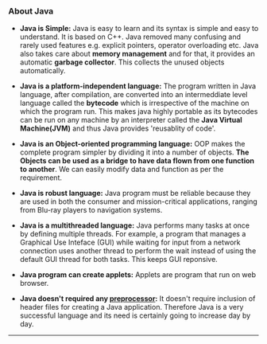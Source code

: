 ### About Java

- **Java is Simple:** Java is easy to learn and its syntax is simple and easy to understand. It is based on C++. Java removed many confusing and rarely used features e.g. explicit pointers, operator overloading etc. Java also takes care about **memory management** and for that, it provides an automatic **garbage collector**. This collects the unused objects automatically.

- **Java is a platform-independent language:** The program written in Java language, after compilation, are converted into an intermeddiate level language called the **bytecode** which is irrespective of the machine on which the program run. This makes java highly portable as its bytecodes can be run on any machine by an interpreter called the **Java Virtual Machine(JVM)** and thus Java provides 'reusablity of code'.

- **Java is an Object-oriented programming language:** OOP makes the complete program simpler by dividing it into a number of objects. **The Objects can be used as a bridge to have data flown from one function to another**. We can easily modify data and function as per the requirement.

- **Java is robust language:** Java program must be reliable because they are used in both the consumer and mission-critical applications, ranging from Blu-ray players to navigation systems.

- **Java is a multithreaded language:** Java performs many tasks at once by defining multiple threads. For example, a program that manages a Graphical Use Inteface (GUI) while waiting for input from a network connection uses another thread to perform the wait instead of using the default GUI thread for both tasks. This keeps GUI reponsive.

- **Java program can create applets:** Applets are program that run on web browser.

- **Java doesn't required any [preprocessor](02_preprocessor.md):** It doesn't require inclusion of header files for creating a Java application. Therefore Java is a very successful language and its need is certainly going to increase day by day.

---
